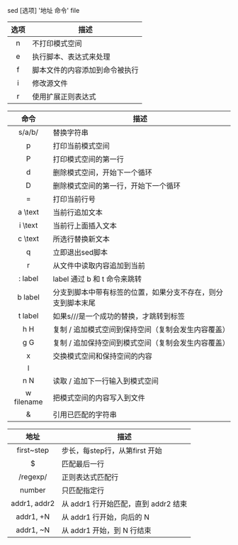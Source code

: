

sed [选项]  '地址  命令'  file 

|  选项  | 描述              |
| :--: | --------------- |
|  n   | 不打印模式空间         |
|  e   | 执行脚本、表达式来处理     |
|  f   | 脚本文件的内容添加到命令被执行 |
|  i   | 修改源文件           |
|  r   | 使用扩展正则表达式       |

|     命令     | 描述                             |
| :--------: | ------------------------------ |
|   s/a/b/   | 替换字符串                          |
|     p      | 打印当前模式空间                       |
|     P      | 打印模式空间的第一行                     |
|     d      | 删除模式空间，开始下一个循环                 |
|     D      | 删除模式空间的第一行，开始下一个循环             |
|     =      | 打印当前行号                         |
|  a \text   | 当前行追加文本                        |
|  i \text   | 当前行上面插入文本                      |
|  c \text   | 所选行替换新文本                       |
|     q      | 立即退出sed脚本                      |
|     r      | 从文件中读取内容追加到当前                  |
|  : label   | label 通过 b 和 t 命令来跳转           |
|  b label   | 分支到脚本中带有标签的位置，如果分支不存在，则分支到脚本末尾 |
|  t label   | 如果s///是一个成功的替换，才跳转到标签          |
|    h H     | 复制 / 追加模式空间到保持空间（复制会发生内容覆盖）    |
|    g G     | 复制 / 追加保持空间到模式空间（复制会发生内容覆盖）    |
|     x      | 交换模式空间和保持空间的内容                 |
|     l      |                                |
|    n N     | 读取 / 追加下一行输入到模式空间              |
| w filename | 把模式空间的内容写入到文件                  |
|     &      | 引用已匹配的字符串                      |

|      地址      | 描述                        |
| :----------: | ------------------------- |
|  first~step  | 步长，每step行，从第first 开始      |
|      $       | 匹配最后一行                    |
|   /regexp/   | 正则表达式匹配行                  |
|    number    | 只匹配指定行                    |
| addr1, addr2 | 从 addr1 行开始匹配，直到 addr2 结束 |
|  addr1, +N   | 从 addr1 行开始，向后的 N         |
|  addr1, ~N   | 从 addr1 开始，到 N 行结束        |

